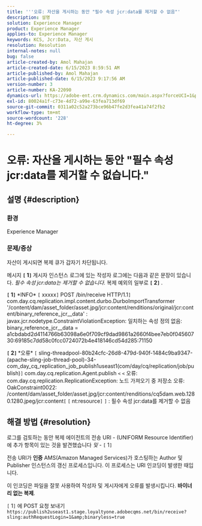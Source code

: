 ```yaml
---
title: '''오류: 자산을 게시하는 동안 "필수 속성 jcr:data를 제거할 수 없음"'
description: 설명
solution: Experience Manager
product: Experience Manager
applies-to: Experience Manager
keywords: KCS, Jcr:Data, 자산 게시
resolution: Resolution
internal-notes: null
bug: false
article-created-by: Amol Mahajan
article-created-date: 6/15/2023 8:59:51 AM
article-published-by: Amol Mahajan
article-published-date: 6/15/2023 9:17:56 AM
version-number: 3
article-number: KA-22090
dynamics-url: https://adobe-ent.crm.dynamics.com/main.aspx?forceUCI=1&pagetype=entityrecord&etn=knowledgearticle&id=46c889f6-5a0b-ee11-8f6e-6045bd0065f9
exl-id: 80024a1f-c73e-4d72-a99e-63fea713df69
source-git-commit: 0311a02c52a273bce96b47fe2d3fea41a74f2fb2
workflow-type: tm+mt
source-wordcount: '228'
ht-degree: 3%

---
```


# 오류: 자산을 게시하는 동안 &quot;필수 속성 jcr:data를 제거할 수 없습니다.&quot;

## 설명 {#description}


### <b>환경</b>

Experience Manager



### <b>문제/증상</b>

자산이 게시되면 복제 큐가 갑자기 차단됩니다.

메시지 <b>`[` 1`]` </b> 게시자 인스턴스 로그에 있는 작성자 로그에는 다음과 같은 문장이 있습니다. *필수 속성 jcr:data는 제거할 수 없습니다.* 복제 예외의 일부로 <b>`[` 2`]` </b>.


<b>`[` 1`]` </b> \*INFO\* `[` xxxxx`]`  POST /bin/receive HTTP/1.1`]`  com.day.cq.replication.impl.content.durbo.DurboImportTransformer &#39;/content/dam/asset_folder/asset.jpg/jcr:content/renditions/original/jcr:content/binary_reference_jcr__data&#39; : javax.jcr.nodetype.ConstraintViolationException: 일치하는 속성 정의 없음: binary_reference_jcr__data = a1cbdabd2d4114766b63098a6e0f709cf9dad9861a2660f4bee7eb0f04560730:69185c7dd58c0fcc0724072b4e418146cd54d285:71150<br>

<b>`[` 2`]` </b> \*오류\* `[` sling-threadpool-80b24cfc-26d8-479d-940f-1484c9ba9347-(apache-sling-job-thread-pool)-34-com_day_cq_replication_job_publish1useast1(com/day/cq/replication/job/publish)`]`  com.day.cq.replication.Agent.publish `<` `<`  오류: com.day.cq.replication.ReplicationException: 노드 가져오기 중 저장소 오류: OakConstraint0022: /content/dam/asset_folder/asset.jpg/jcr:content/renditions/cq5dam.web.1280.1280.jpeg/jcr:content`[` `[` nt:resource`]` `]` : 필수 속성 jcr:data를 제거할 수 없음<br>

## 해결 방법 {#resolution}


로그를 검토하는 동안 복제 에이전트의 전송 URI - (UNIFORM Resource Identifier)에 추가 항목이 있는 것을 발견했습니다 *및* - `[` 1`]`

전송 URI가 <b>인증</b> AMS(Amazon Managed Services)가 호스팅하는 Author 및 Publisher 인스턴스의 갱신 프로세스입니다. 이 프로세스는 URI 인코딩이 발생한 때입니다.

이 인코딩은 파일을 잘못 사용하여 작성자 및 게시자에게 오류를 발생시킵니다. <b>바이너리 없는 복제</b>.



`[` 1`]`  에 POST 요청 보내기 `https://publish2useast1.stage.loyaltyone.adobecqms.net/bin/receive?sling:authRequestLogin=1&amp;binaryless=true`

